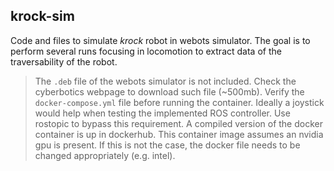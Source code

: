 ## krock-sim

Code and files to simulate *krock* robot in webots simulator. The goal is to perform several runs focusing in locomotion to extract data of the traversability of the robot.

> The `.deb` file of the webots simulator is not included. Check the cyberbotics webpage to download such file (~500mb).
> Verify the `docker-compose.yml` file before running the container. Ideally a joystick would help when testing the implemented ROS controller. Use rostopic to bypass this requirement.
> A compiled version of the docker container is up in dockerhub.
> This container image assumes an nvidia gpu is present. If this is not the case, the docker file needs to be changed appropriately (e.g. intel).
